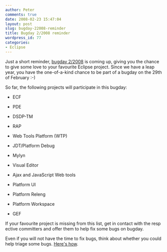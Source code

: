 ```yaml
---
author: Peter
comments: true
date: 2008-02-23 15:47:04
layout: post
slug: bugday-22008-reminder
title: Bugday 2/2008 reminder
wordpress_id: 77
categories:
- Eclipse
---
```


Just a short reminder, [bugday](http://wiki.eclipse.org/Bug_Day)[ 2/2008](http://wiki.eclipse.org/BugDay/February_2008) is coming up, giving you the chance to give some love to your favourite Eclipse project. Since we have a leap year, you have the one-of-a-kind chance to be part of a bugday on the 29th of February :-)

So far, the following projects will participate in this bugday:



	
  * ECF

	
  * PDE

	
  * DSDP-TM

	
  * RAP

	
  * Web Tools Platform (WTP)

	
  * JDT/Platform Debug

	
  * Mylyn

	
  * Visual Editor

	
  * Ajax and JavaScript Web tools

	
  * Platform UI

	
  * Platform Releng

	
  * Platform Workspace

	
  * GEF


If your favourite project is missing from this list, get in contact with the respective committers and offer them to help fix some bugs on bugday.

Even if you will not have the time to fix bugs, think about whether you could help triage some bugs. [Here's how](http://wiki.eclipse.org/BugDay/FAQ#For_Users_.28non-developers.29).
